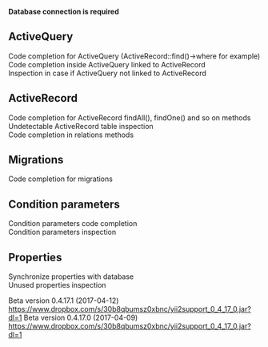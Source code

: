 **Database connection is required**

## ActiveQuery
Code completion for ActiveQuery (ActiveRecord::find()->where for example)  
Code completion inside ActiveQuery linked to ActiveRecord  
Inspection in case if ActiveQuery not linked to ActiveRecord  
## ActiveRecord
Code completion for ActiveRecord findAll(), findOne() and so on methods  
Undetectable ActiveRecord table inspection  
Code completion in relations methods  
## Migrations
Code completion for migrations  
## Condition parameters
Condition parameters code completion  
Condition parameters inspection  
## Properties
Synchronize properties with database  
Unused properties inspection  

Beta version 0.4.17.1 (2017-04-12) https://www.dropbox.com/s/30b8qbumsz0xbnc/yii2support_0_4_17_0.jar?dl=1
Beta version 0.4.17.0 (2017-04-09) https://www.dropbox.com/s/30b8qbumsz0xbnc/yii2support_0_4_17_0.jar?dl=1




